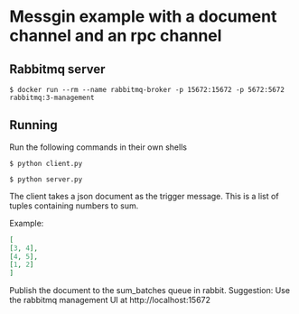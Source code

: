Messgin example with a document channel and an rpc channel
==================================================

Rabbitmq server
----------------
    $ docker run --rm --name rabbitmq-broker -p 15672:15672 -p 5672:5672 rabbitmq:3-management

Running
-------

Run the following commands in their own shells

    $ python client.py
    
    $ python server.py
        
The client takes a json document as the trigger message. 
This is a list of tuples containing numbers to sum.

Example: 
```json
[
[3, 4],
[4, 5],
[1, 2]
]
``` 

Publish the document to the sum_batches queue in rabbit. 
Suggestion: Use the rabbitmq management UI at http://localhost:15672

